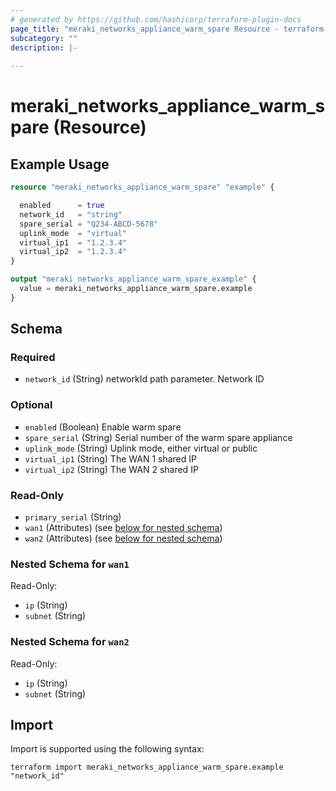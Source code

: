 ```yaml
---
# generated by https://github.com/hashicorp/terraform-plugin-docs
page_title: "meraki_networks_appliance_warm_spare Resource - terraform-provider-meraki"
subcategory: ""
description: |-
  
---
```


# meraki_networks_appliance_warm_spare (Resource)



## Example Usage

```terraform
resource "meraki_networks_appliance_warm_spare" "example" {

  enabled      = true
  network_id   = "string"
  spare_serial = "Q234-ABCD-5678"
  uplink_mode  = "virtual"
  virtual_ip1  = "1.2.3.4"
  virtual_ip2  = "1.2.3.4"
}

output "meraki_networks_appliance_warm_spare_example" {
  value = meraki_networks_appliance_warm_spare.example
}
```

<!-- schema generated by tfplugindocs -->
## Schema

### Required

- `network_id` (String) networkId path parameter. Network ID

### Optional

- `enabled` (Boolean) Enable warm spare
- `spare_serial` (String) Serial number of the warm spare appliance
- `uplink_mode` (String) Uplink mode, either virtual or public
- `virtual_ip1` (String) The WAN 1 shared IP
- `virtual_ip2` (String) The WAN 2 shared IP

### Read-Only

- `primary_serial` (String)
- `wan1` (Attributes) (see [below for nested schema](#nestedatt--wan1))
- `wan2` (Attributes) (see [below for nested schema](#nestedatt--wan2))

<a id="nestedatt--wan1"></a>
### Nested Schema for `wan1`

Read-Only:

- `ip` (String)
- `subnet` (String)


<a id="nestedatt--wan2"></a>
### Nested Schema for `wan2`

Read-Only:

- `ip` (String)
- `subnet` (String)

## Import

Import is supported using the following syntax:

```shell
terraform import meraki_networks_appliance_warm_spare.example "network_id"
```
